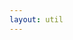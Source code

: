 ```yaml
---
layout: util
---
```


<script setup>
import HomePageRecent from 'vitepress-sls-blog-tmpl/src/components/home/HomePageRecent.vue'
import HomePageTags from 'vitepress-sls-blog-tmpl/src/components/home/HomePageTags.vue'
import HomeHero from 'vitepress-sls-blog-tmpl/src/components/home/HomeHero.vue'
import UtilPageContent from 'vitepress-sls-blog-tmpl/src/components/UtilPageContent.vue'
import { useData } from 'vitepress'
import { data } from './loadPosts.data.js'
import { PROPS } from "../.vitepress/props.js";

const { theme } = useData()

// // heroFirstLine: "Блог Проекта Эдем",
// // heroSecondLine: "Анархисткие коммуны",
// // heroFirstLine: "Eden Project blog",
// // heroSecondLine: "Anarchist communes",
</script>

<HomeHero :firstLine="theme.t.heroFirstLine" :secondLine="theme.t.heroSecondLine" />
<HomePageTags :header="theme.t.tags" :allData="data.posts" />
<HomePageRecent
  :header="theme.t.homeRecentHeader"
  :allData="data.posts"
  :perPage="PROPS.perPage"
/>

<!-- <UtilPageContent> -->
<!---->
<!-- ## header -->
<!---->
<!-- other text -->
<!---->
<!-- </UtilPageContent> -->
